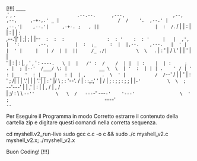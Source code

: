 [!!!]
          ____                                                                               
        ,'  , `.                       .--.--.      ,---,                  ,--,      ,--,    
     ,-+-,.' _ |                      /  /    '.  ,--.' |                ,--.'|    ,--.'|    
  ,-+-. ;   , ||                     |  :  /`. /  |  |  :                |  | :    |  | :    
 ,--.'|'   |  ;|                     ;  |  |--`   :  :  :                :  : '    :  : '    
|   |  ,', |  ':       .--,          |  :  ;_     :  |  |,--.    ,---.   |  ' |    |  ' |    
|   | /  | |  ||     /_ ./|           \  \    `.  |  :  '   |   /     \  '  | |    '  | |    
'   | :  | :  |,  , ' , ' :            `----.   \ |  |   /' :  /    /  | |  | :    |  | :    
;   . |  ; |--'  /___/ \: |            __ \  \  | '  :  | | | .    ' / | '  : |__  '  : |__  
|   : |  | ,      .  \  ' |           /  /`--'  / |  |  ' | : '   ;   /| |  | '.'| |  | '.'| 
|   : '  |/        \  ;   :          '--'.     /  |  :  :_:,' '   |  / | ;  :    ; ;  :    ; 
;   | |`-'          \  \  ;            `--'---'   |  | ,'     |   :    | |  ,   /  |  ,   /  
|   ;/               :  \  \                      `--''        \   \  /   ---`-'    ---`-'   
'---'                 \  ' ;                                    `----'                       
                       `--`                                                                  

Per Eseguire il Programma in modo Corretto estrarre il contenuto della cartella zip e digitare questi comandi nella corretta sequenza.

cd myshell.v2_run-live
sudo gcc c.c -o c && sudo ./c myshell_v2.c myshell_v2.x; ./myshell_v2.x

Buon Coding!
[!!!]